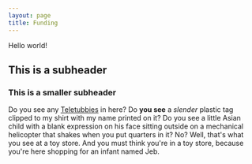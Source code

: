 ```yaml
---
layout: page
title: Funding
---
```


Hello world!

## This is a subheader

### This is a smaller subheader

Do you see any [Teletubbies](/data) in here? Do **you see** a _slender_ plastic tag clipped to my shirt with my name printed on it? Do you see a little Asian child with a blank expression on his face sitting outside on a mechanical helicopter that shakes when you put quarters in it? No? Well, that's what you see at a toy store. And you must think you're in a toy store, because you're here shopping for an infant named Jeb.

